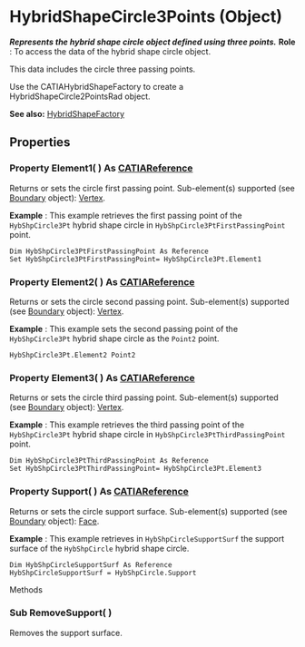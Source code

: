 # HybridShapeCircle3Points (Object)

**_Represents the hybrid shape circle object defined using three points._**
**Role** : To access the data of the hybrid shape circle object.

This data includes the circle three passing points.

Use the CATIAHybridShapeFactory to create a HybridShapeCircle2PointsRad object.

**See also:**      [HybridShapeFactory](../GSMInterfaces/interface_HybridShapeFactory_68680.md)

## Properties

### Property **Element1**( ) As [CATIAReference](../InfInterfaces/interface_Reference_17481.md)

Returns or sets the circle first passing point.
Sub-element(s) supported (see [Boundary](../MecModInterfaces/interface_Boundary_14542.md) object): [Vertex](../MecModInterfaces/interface_Vertex_8466.md).

**Example** :      This example retrieves the first passing point of the `HybShpCircle3Pt` hybrid shape circle in `HybShpCircle3PtFirstPassingPoint` point.

```VBScript
Dim HybShpCircle3PtFirstPassingPoint As Reference
Set HybShpCircle3PtFirstPassingPoint= HybShpCircle3Pt.Element1

```

### Property **Element2**( ) As [CATIAReference](../InfInterfaces/interface_Reference_17481.md)

Returns or sets the circle second passing point.
Sub-element(s) supported (see [Boundary](../MecModInterfaces/interface_Boundary_14542.md) object): [Vertex](../MecModInterfaces/interface_Vertex_8466.md).

**Example** :      This example sets the second passing point of the `HybShpCircle3Pt` hybrid shape circle as the `Point2` point.

```VBScript
HybShpCircle3Pt.Element2 Point2

```

### Property **Element3**( ) As [CATIAReference](../InfInterfaces/interface_Reference_17481.md)

Returns or sets the circle third passing point.
Sub-element(s) supported (see [Boundary](../MecModInterfaces/interface_Boundary_14542.md) object): [Vertex](../MecModInterfaces/interface_Vertex_8466.md).

**Example** :      This example retrieves the third passing point of the `HybShpCircle3Pt` hybrid shape circle in `HybShpCircle3PtThirdPassingPoint` point.

```VBScript
Dim HybShpCircle3PtThirdPassingPoint As Reference
Set HybShpCircle3PtThirdPassingPoint= HybShpCircle3Pt.Element3

```

### Property **Support**( ) As [CATIAReference](../InfInterfaces/interface_Reference_17481.md)

Returns or sets the circle support surface.
Sub-element(s) supported (see [Boundary](../MecModInterfaces/interface_Boundary_14542.md) object): [Face](../MecModInterfaces/interface_Face_3398.md).

**Example** :      This example retrieves in `HybShpCircleSupportSurf` the support surface of the `HybShpCircle` hybrid shape circle.

```VBScript
Dim HybShpCircleSupportSurf As Reference
HybShpCircleSupportSurf = HybShpCircle.Support

```

Methods

### Sub **RemoveSupport**( )

Removes the support surface.
